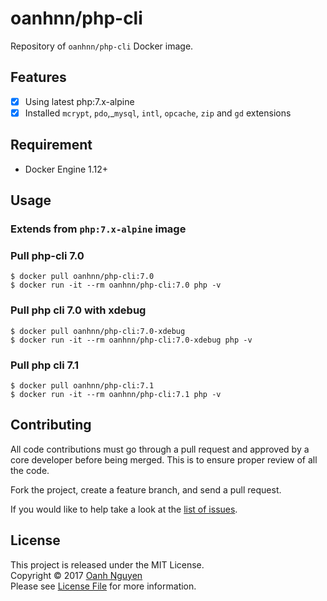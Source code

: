 # oanhnn/php-cli

Repository of `oanhnn/php-cli` Docker image.

## Features

- [x] Using latest php:7.x-alpine
- [x] Installed `mcrypt`, `pdo`,_`mysql`, `intl`, `opcache`, `zip` and `gd` extensions

## Requirement
- Docker Engine 1.12+

## Usage

### Extends from `php:7.x-alpine` image

### Pull php-cli 7.0

```shell
$ docker pull oanhnn/php-cli:7.0
$ docker run -it --rm oanhnn/php-cli:7.0 php -v
```
### Pull php cli 7.0 with xdebug

```shell
$ docker pull oanhnn/php-cli:7.0-xdebug
$ docker run -it --rm oanhnn/php-cli:7.0-xdebug php -v
```

### Pull php cli 7.1

```shell
$ docker pull oanhnn/php-cli:7.1
$ docker run -it --rm oanhnn/php-cli:7.1 php -v
```

## Contributing

All code contributions must go through a pull request and approved by
a core developer before being merged. This is to ensure proper review of all the code.

Fork the project, create a feature branch, and send a pull request.

If you would like to help take a look at the [list of issues](https://github.com/oanhnn/docker-images/issues).

## License

This project is released under the MIT License.   
Copyright © 2017 [Oanh Nguyen](https://github.com/oanhnn)   
Please see [License File](https://github.com/oanhnn/docker-images/blob/master/LICENSE) for more information.
